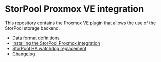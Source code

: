 <!--
SPDX-FileCopyrightText: StorPool <support@storpool.com>
SPDX-License-Identifier: BSD-2-Clause
-->

# StorPool Proxmox VE integration

This repository contains the Proxmox VE plugin that allows the use of
the StorPool storage backend.

- [Data format definitions](data.md)
- [Installing the StorPool Proxmox integration](install.md)
- [StorPool HA watchdog replacement](watchdog.md)
- [Changelog](changes.md)
